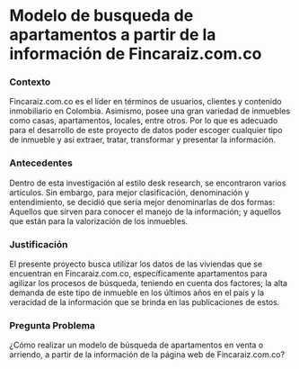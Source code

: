 # Modelo de busqueda de apartamentos a partir de la información de Fincaraiz.com.co

### Contexto

Fincaraíz.com.co es el líder en términos de usuarios, clientes y contenido inmobiliario en Colombia. Asimismo, posee una gran variedad de inmuebles como casas, apartamentos, locales, entre otros. Por lo que es adecuado para el desarrollo de este proyecto de datos poder escoger cualquier tipo de inmueble y así extraer, tratar, transformar y presentar la información.

### Antecedentes

Dentro de esta investigación al estilo desk research, se encontraron varios artículos. Sin embargo, para mejor clasificación, denominación y entendimiento, se decidió que sería mejor denominarlas de dos formas: Aquellos que sirven para  conocer el manejo de la información; y aquellos que están para la valorización de los inmuebles.

### Justificación

El presente proyecto busca utilizar los datos de las viviendas que se encuentran en Fincaraiz.com.co, específicamente apartamentos para agilizar los procesos de búsqueda, teniendo en cuenta dos factores; la alta demanda de este tipo de inmueble en los últimos años en el país y  la veracidad de la información que se brinda en las publicaciones de estos. 

### Pregunta Problema

¿Cómo realizar un modelo de búsqueda de apartamentos en venta o arriendo, a partir de la información de la página web de Fincaraiz.com.co?
